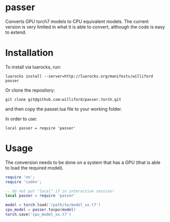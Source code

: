 passer
======

Converts GPU torch7 models to CPU equivalent models.
The current version is very limited in what it is able to convert, although the code is easy to extend.

Installation
============
To install via luarocks, run:

    luarocks install --server=http://luarocks.org/manifests/williford passer

Or clone the repository:

    git clone git@github.com:williford/passer.torch.git

and then copy the passer.lua file to your working folder.

In order to use:

    local passer = require 'passer'


Usage
=====

The conversion needs to be done on a system that has a GPU (that is able to load the required model).

```lua
require 'nn';
require 'cudnn';

-- do not put "local" if in interactive session!
local passer = require 'passer'

model = torch.load('/path/to/model_xx.t7')
cpu_model = passer.tocpu(model)
torch.save('cpu_model_xx.t7')
```
